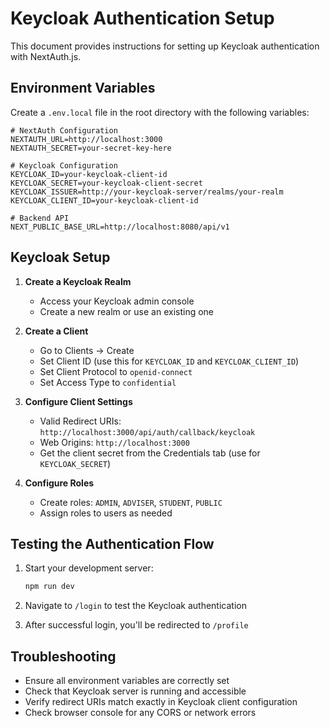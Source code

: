 # Keycloak Authentication Setup

This document provides instructions for setting up Keycloak authentication with NextAuth.js.

## Environment Variables

Create a `.env.local` file in the root directory with the following variables:

```env
# NextAuth Configuration
NEXTAUTH_URL=http://localhost:3000
NEXTAUTH_SECRET=your-secret-key-here

# Keycloak Configuration
KEYCLOAK_ID=your-keycloak-client-id
KEYCLOAK_SECRET=your-keycloak-client-secret
KEYCLOAK_ISSUER=http://your-keycloak-server/realms/your-realm
KEYCLOAK_CLIENT_ID=your-keycloak-client-id

# Backend API
NEXT_PUBLIC_BASE_URL=http://localhost:8080/api/v1
```

## Keycloak Setup

1. **Create a Keycloak Realm**
   - Access your Keycloak admin console
   - Create a new realm or use an existing one

2. **Create a Client**
   - Go to Clients → Create
   - Set Client ID (use this for `KEYCLOAK_ID` and `KEYCLOAK_CLIENT_ID`)
   - Set Client Protocol to `openid-connect`
   - Set Access Type to `confidential`

3. **Configure Client Settings**
   - Valid Redirect URIs: `http://localhost:3000/api/auth/callback/keycloak`
   - Web Origins: `http://localhost:3000`
   - Get the client secret from the Credentials tab (use for `KEYCLOAK_SECRET`)

4. **Configure Roles**
   - Create roles: `ADMIN`, `ADVISER`, `STUDENT`, `PUBLIC`
   - Assign roles to users as needed

## Testing the Authentication Flow

1. Start your development server:
   ```bash
   npm run dev
   ```

2. Navigate to `/login` to test the Keycloak authentication
3. After successful login, you'll be redirected to `/profile`

## Troubleshooting

- Ensure all environment variables are correctly set
- Check that Keycloak server is running and accessible
- Verify redirect URIs match exactly in Keycloak client configuration
- Check browser console for any CORS or network errors
